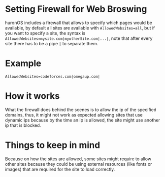 # Setting Firewall for Web Broswing
huronOS includes a firewall that allows to specify which pages would be available, by default all sites are available with `AllowedWebsites=all`, but if you want to specify a site, the syntax is `AllowedWebsites=mysite.com|myotherSite.com|...|`, note that after every site there has to be a pipe `|` to separate them.

# Example
```text
AllowedWebsites=codeforces.com|omegaup.com|
```

# How it works
What the firewall does behind the scenes is to allow the ip of the specified domains, thus, it might not work as expected allowing sites that use dynamic ips because by the time an ip is allowed, the site might use another ip that is blocked.

# Things to keep in mind
Because on how the sites are allowed, some sites might require to allow other sites because they could be using external resources (like fonts or images) that are required for the site to load correctly.